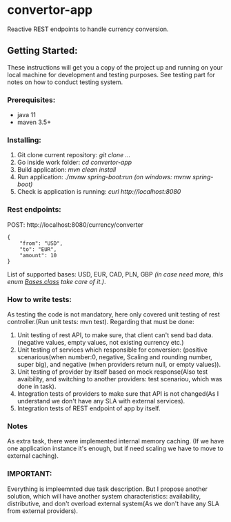 # convertor-app
Reactive REST endpoints to handle currency conversion.

## Getting Started:

These instructions will get you a copy of the project up and running on your local machine for development and testing purposes.
See testing part for notes on how to conduct testing system.


### Prerequisites:

- java 11
- maven 3.5+

### Installing:

1. Git clone current repository:  *git clone ...*
2. Go inside work folder: *cd convertor-app*
2. Build application: *mvn clean install*
3. Run application: *./mvnw spring-boot:run (on windows: mvnw spring-boot)*
4. Check is application is running: *curl http://localhost:8080*

### Rest endpoints:

POST: http://localhost:8080/currency/converter
```
{
    "from": "USD",
    "to": "EUR",
    "amount": 10
}
```
List of supported bases: USD, EUR, CAD, PLN, GBP *(in case need more, this enum [Bases.class](https://github.com/temporaryusernamedeveloper/convertor-app/blob/master/src/main/java/com/uss/convertorapp/enums/Bases.java) take care of it.)*.

### How to write tests:

As testing the code is not mandatory, here only covered unit testing of rest controller.(Run unit tests: mvn test).
Regarding that must be done:

1. Unit testing of rest API, to make sure, that client can't send bad data.(negative values, empty values, not existing currency etc.)
2. Unit testing of services which responsible for conversion: (positive scenarious(when number:0, negative, Scaling and rounding number, super big), and negative (when providers return null, or empty values)).
3. Unit testing of provider by itself based on mock response(Also test avaibility, and switching to another providers: test scenariou, which was done in task).
4. Integration tests of providers to make sure that API is not changed(As I understand we don't have any SLA with external services).
5. Integration tests of REST endpoint of app by itself.


### Notes
As extra task, there were implemented internal memory caching. (If we have one application instance it's enough,
but if need scaling we have to move to external caching).

### IMPORTANT:
Everything is impleemnted due task description.
But I propose another solution, which will have another system characteristics: availability, distributive, and don't overload external system(As we don't have any SLA from external providers).
